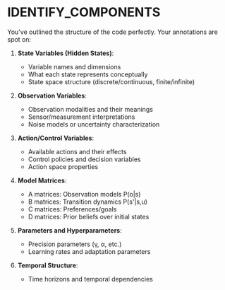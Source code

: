 # IDENTIFY_COMPONENTS

You've outlined the structure of the code perfectly. Your annotations are spot on:

1. **State Variables (Hidden States)**:
   - Variable names and dimensions
   - What each state represents conceptually
   - State space structure (discrete/continuous, finite/infinite)

2. **Observation Variables**:
   - Observation modalities and their meanings
   - Sensor/measurement interpretations
   - Noise models or uncertainty characterization

3. **Action/Control Variables**:
   - Available actions and their effects
   - Control policies and decision variables
   - Action space properties
4. **Model Matrices**:
   - A matrices: Observation models P(o|s)
   - B matrices: Transition dynamics P(s'|s,u)
   - C matrices: Preferences/goals
   - D matrices: Prior beliefs over initial states

5. **Parameters and Hyperparameters**:
   - Precision parameters (γ, α, etc.)
   - Learning rates and adaptation parameters
6. **Temporal Structure**:
    - Time horizons and temporal dependencies